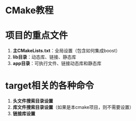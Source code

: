 # CMake教程

# 项目的重点文件

1. **主CMakeLists.txt**：全局设置（包含如何集成boost）
2. **lib目录**：动态库、链接、静态库
3. **app目录**：可执行文件、链接动态库和静态库

# target相关的各种命令

1. **头文件搜索目录设置**
2. **库文件搜索目录设置**（如果是本cmake项目，则不需要设置）
3. **链接库设置**
